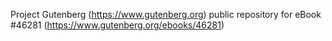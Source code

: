 Project Gutenberg (https://www.gutenberg.org) public repository for eBook #46281 (https://www.gutenberg.org/ebooks/46281)
